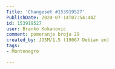 ```yaml
---
Title: 'Changeset #153919527'
PublishDate: 2024-07-14T07:54:44Z
id: 153919527
user: Branko Kokanovic
comment: pomeranje broja 29
created_by: JOSM/1.5 (19067 Debian en)
tags:
- Montenegro

---
```

